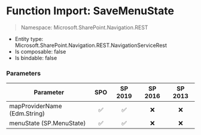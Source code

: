 # Function Import: SaveMenuState

> Namespace: Microsoft.SharePoint.Navigation.REST

- Entity type: Microsoft.SharePoint.Navigation.REST.NavigationServiceRest
- Is composable: false
- Is bindable: false

### Parameters

Parameter | SPO | SP 2019 | SP 2016 | SP 2013
----------|:---:|:-------:|:-------:|:-------:
mapProviderName (Edm.String) | ✅ | ✅ | ❌ | ❌
menuState (SP.MenuState) | ✅ | ✅ | ❌ | ❌